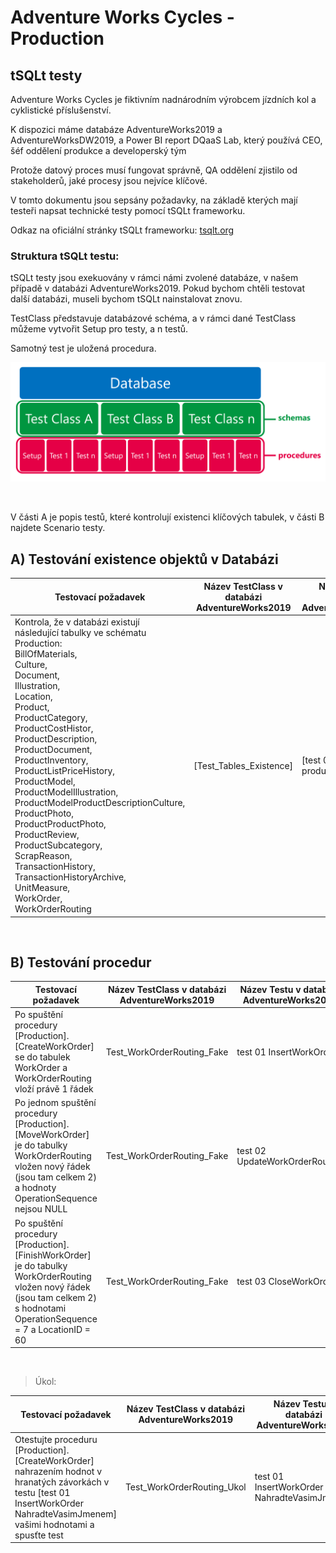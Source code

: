 # Adventure Works Cycles - Production

## tSQLt testy

Adventure Works Cycles je fiktivním nadnárodním výrobcem jízdních kol a cyklistické příslušenství.

K dispozici máme databáze AdventureWorks2019 a AdventureWorksDW2019, a Power BI report DQaaS Lab, který používá CEO, šéf oddělení produkce a developerský tým

Protože datový proces musí fungovat správně, QA oddělení zjistilo od stakeholderů, jaké procesy jsou nejvíce klíčové.

V tomto dokumentu jsou sepsány požadavky, na základě kterých mají testeři napsat technické testy pomocí tSQLt frameworku.

Odkaz na oficiální stránky tSQLt frameworku: [tsqlt.org](https://tsqlt.org/)

### Struktura tSQLt testu:

tSQLt testy jsou exekuovány v rámci námi zvolené databáze, v našem případě v databázi AdventureWorks2019. Pokud bychom chtěli testovat další databázi, museli bychom tSQLt nainstalovat znovu.

TestClass představuje databázové schéma, a v rámci dané TestClass můžeme vytvořit Setup pro testy, a n testů. 

Samotný test je uložená procedura.

![Struktura](Images/media/image1.png)

<br>


V části A je popis testů, které kontrolují existenci klíčových tabulek, v části B najdete Scenario testy.


## A) Testování existence objektů v Databázi

| Testovací požadavek | Název TestClass v databázi AdventureWorks2019 | Název Testu v databázi AdventureWorks2019 |
|---|---|---|
|Kontrola, že v databázi existují následující tabulky ve schématu Production: <br>BillOfMaterials,<br> Culture,<br> Document,<br> Illustration,<br> Location,<br> Product,<br> ProductCategory,<br> ProductCostHistor,<br> ProductDescription,<br> ProductDocument,<br> ProductInventory,<br> ProductListPriceHistory,<br> ProductModel, <br>ProductModelIllustration, <br>ProductModelProductDescriptionCulture, <br>ProductPhoto, <br>ProductProductPhoto, <br>ProductReview,<br> ProductSubcategory, <br>ScrapReason, <br>TransactionHistory, <br>TransactionHistoryArchive, <br>UnitMeasure, <br>WorkOrder,<br> WorkOrderRouting | [Test_Tables_Existence] | [test 01 Existence of production tables] |
<br>

## B) Testování procedur

| Testovací požadavek | Název TestClass v databázi AdventureWorks2019 | Název Testu v databázi AdventureWorks2019 | Testovaná procedura |
|---|---|---|---|
|Po spuštění procedury [Production].[CreateWorkOrder] se do tabulek WorkOrder a WorkOrderRouting vloží právě 1 řádek                                                            | Test_WorkOrderRouting_Fake                  | test 01 InsertWorkOrder                  | Production.CreateWorkOrder|
|Po jednom spuštění procedury [Production].[MoveWorkOrder] je do tabulky WorkOrderRouting vložen nový řádek (jsou tam celkem 2) a hodnoty OperationSequence nejsou NULL         | Test_WorkOrderRouting_Fake                  | test 02 UpdateWorkOrderRouting           | Production.MoveWorkOrder|
|Po spuštění procedury [Production].[FinishWorkOrder] je do tabulky WorkOrderRouting vložen nový řádek (jsou tam celkem 2) s hodnotami OperationSequence = 7 a LocationID = 60  | Test_WorkOrderRouting_Fake                  | test 03 CloseWorkOrder                   | Production.FinishWorkOrder |

<br>

> Úkol:

| Testovací požadavek | Název TestClass v databázi AdventureWorks2019 | Název Testu v databázi AdventureWorks2019 | Testovaná procedura |
|---|---|---|---|
|Otestujte proceduru [Production].[CreateWorkOrder] nahrazením hodnot v hranatých závorkách v testu [test 01 InsertWorkOrder NahradteVasimJmenem] vašimi hodnotami a spusťte test | Test_WorkOrderRouting_Ukol | test 01 InsertWorkOrder NahradteVasimJmenem | Production.CreateWorkOrder|
<br>


